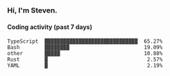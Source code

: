 ### Hi, I'm Steven.

#### Coding activity (past 7 days)
```
TypeScript  ▓▓▓▓▓▓▓▓▓▓▓▓▓▓▓▓▓▓▓▓▓▓▓▓▓▓▓▓▓▓  65.27%
Bash        ▓▓▓▓▓▓▓▓                        19.09%
other       ▓▓▓▓▓                           10.88%
Rust        ▓                                2.57%
YAML        ▓                                2.19%
```
